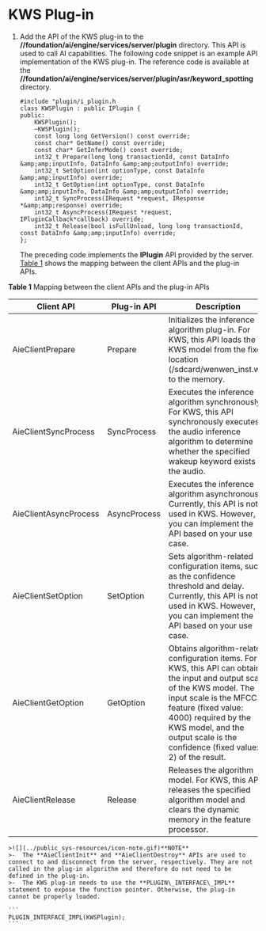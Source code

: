 # KWS Plug-in<a name="EN-US_TOPIC_0000001090714913"></a>

1.  Add the API of the KWS plug-in to the **//foundation/ai/engine/services/server/plugin** directory. This API is used to call AI capabilities. The following code snippet is an example API implementation of the KWS plug-in. The reference code is available at the **//foundation/ai/engine/services/server/plugin/asr/keyword\_spotting** directory.

    ```
    #include "plugin/i_plugin.h
    class KWSPlugin : public IPlugin {
    public:
        KWSPlugin();
        ~KWSPlugin();
        const long long GetVersion() const override;
        const char* GetName() const override;
        const char* GetInferMode() const override;
        int32_t Prepare(long long transactionId, const DataInfo &amp;amp;inputInfo, DataInfo &amp;amp;outputInfo) override;
        int32_t SetOption(int optionType, const DataInfo &amp;amp;inputInfo) override;
        int32_t GetOption(int optionType, const DataInfo &amp;amp;inputInfo, DataInfo &amp;amp;outputInfo) override;
        int32_t SyncProcess(IRequest *request, IResponse *&amp;amp;response) override;
        int32_t AsyncProcess(IRequest *request, IPluginCallback*callback) override;
        int32_t Release(bool isFullUnload, long long transactionId, const DataInfo &amp;amp;inputInfo) override;
    };
    ```

    The preceding code implements the **IPlugin** API provided by the server.  [Table 1](#table567211582104)  shows the mapping between the client APIs and the plug-in APIs.

   **Table 1** Mapping between the client APIs and the plug-in APIs

| Client API | Plug-in API | Description |
| ---------- | ----------- | ----------- |
| AieClientPrepare | Prepare | Initializes the inference algorithm plug-in. For KWS, this API loads the KWS model from the fixed location (/sdcard/wenwen_inst.wk) to the memory. |
| AieClientSyncProcess | SyncProcess | Executes the inference algorithm synchronously. For KWS, this API synchronously executes the audio inference algorithm to determine whether the specified wakeup keyword exists in the audio. |
| AieClientAsyncProcess | AsyncProcess | Executes the inference algorithm asynchronously. Currently, this API is not used in KWS. However, you can implement the API based on your use case. |
| AieClientSetOption | SetOption | Sets algorithm-related configuration items, such as the confidence threshold and delay. Currently, this API is not used in KWS. However, you can implement the API based on your use case. |
| AieClientGetOption | GetOption | Obtains algorithm-related configuration items. For KWS, this API can obtain the input and output scale of the KWS model. The input scale is the MFCC feature (fixed value: 4000) required by the KWS model, and the output scale is the confidence (fixed value: 2) of the result. |
| AieClientRelease | Release | Releases the algorithm model. For KWS, this API releases the specified algorithm model and clears the dynamic memory in the feature processor. |

    >![](../public_sys-resources/icon-note.gif)**NOTE** 
    >-  The **AieClientInit** and **AieClientDestroy** APIs are used to connect to and disconnect from the server, respectively. They are not called in the plug-in algorithm and therefore do not need to be defined in the plug-in.
    >-  The KWS plug-in needs to use the **PLUGIN\_INTERFACE\_IMPL** statement to expose the function pointer. Otherwise, the plug-in cannot be properly loaded.
      
    ```
    PLUGIN_INTERFACE_IMPL(KWSPlugin);
    ```